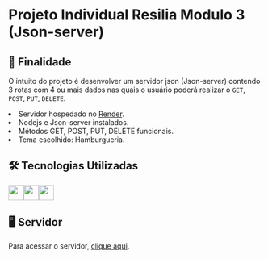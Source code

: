 # Projeto Individual Resilia Modulo 3 (Json-server)

## 🚀 Finalidade

O intuito do projeto é desenvolver um servidor json (Json-server) contendo 3 rotas com 4 ou mais dados nas quais o usuário poderá realizar o `GET`, `POST`, `PUT`, `DELETE`.

<li>Servidor hospedado no <a href="https://render.com/">Render</a>.</li>
<li>Nodejs e Json-server instalados.</li>
<li>Métodos GET, POST, PUT, DELETE funcionais.</li>
<li>Tema escolhido: Hamburgueria.</li>

## 🛠️ Tecnologias Utilizadas

<div style="display:flex">
  <img src="https://cdn.jsdelivr.net/gh/devicons/devicon/icons/nodejs/nodejs-plain.svg" style=" width:30px;cursor:default"/> 
  <img src="https://cdn.jsdelivr.net/gh/devicons/devicon/icons/react/react-original-wordmark.svg" style=" width:30px;cursor:default"/> 
  <img src="https://cdn.jsdelivr.net/gh/devicons/devicon/icons/javascript/javascript-original.svg" style=" width:30px;cursor:default"/> 
</div>

## 🖥️ Servidor

Para acessar o servidor, <a href="">clique aqui</a>.
